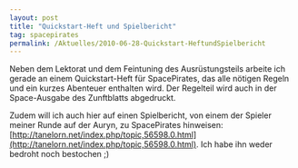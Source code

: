 ```yaml
---
layout: post
title: "Quickstart-Heft und Spielbericht"
tag: spacepirates
permalink: /Aktuelles/2010-06-28-Quickstart-HeftundSpielbericht
---
```


Neben dem Lektorat und dem Feintuning des Ausrüstungsteils arbeite ich gerade an einem Quickstart-Heft für SpacePirates, das alle nötigen Regeln und ein kurzes Abenteuer enthalten wird. Der Regelteil wird auch in der Space-Ausgabe des Zunftblatts abgedruckt.

Zudem will ich auch hier auf einen Spielbericht, von einem der Spieler meiner Runde auf der Auryn, zu SpacePirates hinweisen: [http://tanelorn.net/index.php/topic,56598.0.html](http://tanelorn.net/index.php/topic,56598.0.html). Ich habe ihn weder bedroht noch bestochen ;)


